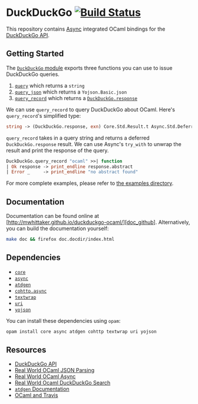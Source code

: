 # DuckDuckGo [![Build Status](https://travis-ci.org/mwhittaker/duckduckgo-ocaml.svg?branch=master)](https://travis-ci.org/mwhittaker/duckduckgo-ocaml)

This repository contains [Async][rwo_async] integrated OCaml bindings for the
[DuckDuckGo API][duckduckgo_api].

## Getting Started ##
The [`DuckDuckGo` module][doc_duckduckgo] exports three functions you can use
to issue DuckDuckGo queries.

1. [`query`][doc_query] which returns a `string`
2. [`query_json`][doc_query_json] which returns a `Yojson.Basic.json`
3. [`query_record`][doc_query_record] which returns a
   [`DuckDuckGo.response`][doc_response]

We can use `query_record` to query DuckDuckGo about OCaml. Here's
`query_record`'s simplified type:

```ocaml
string -> (DuckDuckGo.response, exn) Core.Std.Result.t Async.Std.Deferred.t
```

`query_record` takes in a query string and returns a deferred
`DuckDuckGo.response` result. We can use Async's `try_with` to unwrap the
result and print the response of the query.

```ocaml
DuckDuckGo.query_record "ocaml" >>| function
| Ok response -> print_endline response.abstract
| Error _     -> print_endline "no abstract found"
```
For more complete examples, please refer to [the examples directory](/examples).

## Documentation ##
Documentation can be found online at
[http://mwhittaker.github.io/duckduckgo-ocaml/][doc_github]. Alternatively,
you can build the documentation yourself:

```bash
make doc && firefox doc.docdir/index.html
```

## Dependencies ##
- [`core`](http://opam.ocaml.org/packages/core/core.112.06.02/)
- [`async`](https://opam.ocaml.org/packages/async/async.112.06.00/)
- [`atdgen`](http://opam.ocaml.org/packages/atdgen/atdgen.1.5.0/)
- [`cohttp.async`](http://opam.ocaml.org/packages/cohttp/cohttp.0.15.1/)
- [`textwrap`](http://opam.ocaml.org/packages/textwrap/textwrap.0.1/)
- [`uri`](http://opam.ocaml.org/packages/uri/uri.1.7.2/)
- [`yojson`](http://opam.ocaml.org/packages/uri/uri.1.7.2/)

You can install these dependencies using `opam`:

```bash
opam install core async atdgen cohttp textwrap uri yojson
```

## Resources ##
- [DuckDuckGo API][duckduckgo_api]
- [Real World OCaml JSON Parsing][rwo_json]
- [Real World OCaml Async][rwo_async]
- [Real World Ocaml DuckDuckGo Search][rwo_duckduckgo]
- [`atdgen` Documentation][atdgen]
- [OCaml and Travis][ocaml_travis]

[atdgen]:           https://mjambon.github.io/atdgen-doc/
[doc_duckduckgo]:   http://mwhittaker.github.io/duckduckgo-ocaml/DuckDuckGo.html
[doc_github]:       http://mwhittaker.github.io/duckduckgo-ocaml
[doc_query]:        http://mwhittaker.github.io/duckduckgo-ocaml/Query.html#VALquery
[doc_query_json]:   http://mwhittaker.github.io/duckduckgo-ocaml/Query.html#VALquery_json
[doc_query_record]: http://mwhittaker.github.io/duckduckgo-ocaml/Query.html#VALquery_record
[doc_response]:     http://mwhittaker.github.io/duckduckgo-ocaml/Response_j.html#TYPEresponse
[duckduckgo_api]:   https://duckduckgo.com/api
[ocaml_travis]:     http://anil.recoil.org/2013/09/30/travis-and-ocaml.html
[rwo_async]:        https://realworldocaml.org/v1/en/html/concurrent-programming-with-async.html
[rwo_duckduckgo]:   https://github.com/realworldocaml/examples/blob/master/code/async/search.ml
[rwo_json]:         https://realworldocaml.org/v1/en/html/handling-json-data.html
